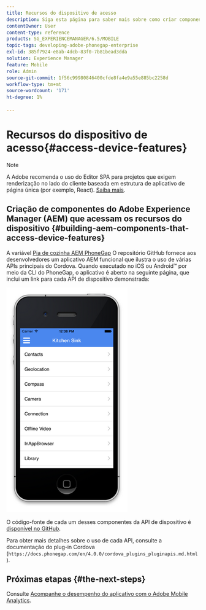 ```yaml
---
title: Recursos do dispositivo de acesso
description: Siga esta página para saber mais sobre como criar componentes do Adobe Experience Manager (AEM) que acessam os recursos do dispositivo. O repositório GitHub do Coletor de cozinha do PhoneGap do AEM fornece aos desenvolvedores um aplicativo AEM funcional que ilustra o uso de várias APIs principais do Cordova.
contentOwner: User
content-type: reference
products: SG_EXPERIENCEMANAGER/6.5/MOBILE
topic-tags: developing-adobe-phonegap-enterprise
exl-id: 385f7924-e8ab-4dcb-83f0-7b81bead3dda
solution: Experience Manager
feature: Mobile
role: Admin
source-git-commit: 1f56c99980846400cfde8fa4e9a55e885bc2258d
workflow-type: tm+mt
source-wordcount: '171'
ht-degree: 1%

---
```


# Recursos do dispositivo de acesso{#access-device-features}

>[!NOTE]
>
>A Adobe recomenda o uso do Editor SPA para projetos que exigem renderização no lado do cliente baseada em estrutura de aplicativo de página única (por exemplo, React). [Saiba mais](/help/sites-developing/spa-overview.md).

## Criação de componentes do Adobe Experience Manager (AEM) que acessam os recursos do dispositivo {#building-aem-components-that-access-device-features}

A variável [Pia de cozinha AEM PhoneGap](https://github.com/blefebvre/aem-phonegap-kitchen-sink) O repositório GitHub fornece aos desenvolvedores um aplicativo AEM funcional que ilustra o uso de várias APIs principais do Cordova. Quando executado no iOS ou Android™ por meio da CLI do PhoneGap, o aplicativo é aberto na seguinte página, que inclui um link para cada API de dispositivo demonstrada:

![chlimage_1-107](assets/chlimage_1-107.png)

O código-fonte de cada um desses componentes da API de dispositivo é [disponível no GitHub](https://github.com/blefebvre/aem-phonegap-kitchen-sink/tree/master/content/src/main/content/jcr_root/apps/brucelefebvre/kitchen-sink/components).

Para obter mais detalhes sobre o uso de cada API, consulte a documentação do plug-in Cordova (`https://docs.phonegap.com/en/4.0.0/cordova_plugins_pluginapis.md.html`).

## Próximas etapas {#the-next-steps}

Consulte [Acompanhe o desempenho do aplicativo com o Adobe Mobile Analytics](/help/mobile/phonegap-intro-to-app-analytics.md).
